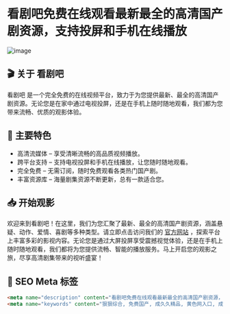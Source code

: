 # 看剧吧免费在线观看最新最全的高清国产剧资源，支持投屏和手机在线播放

![image](https://github.com/user-attachments/assets/a1672bc7-0b41-4734-9bbc-0299c5f7952e)


## 🎬 关于 看剧吧

看剧吧 是一个完全免费的在线视频平台，致力于为您提供最新、最全的高清国产剧资源。无论您是在家中通过电视投屏，还是在手机上随时随地观看，我们都为您带来流畅、优质的观影体验。

## 🌟 主要特色

- 高清流媒体 – 享受清晰流畅的高品质视频播放。
- 跨平台支持 – 支持电视投屏和手机在线播放，让您随时随地观看。
- 完全免费 – 无需订阅，随时免费观看各类热门国产剧。
- 丰富资源库 – 海量剧集资源不断更新，总有一款适合您。

## 📥 开始观影

欢迎来到看剧吧！在这里，我们为您汇聚了最新、最全的高清国产剧资源，涵盖悬疑、动作、爱情、喜剧等多种类型。请立即点击访问我们的 [官方网站](https://kcppct10tr.vip/) ，探索平台上丰富多彩的影视内容。无论您是通过大屏投屏享受震撼视觉体验，还是在手机上随时随地观看，我们都将为您提供流畅、智能的播放服务。马上开启您的观影之旅，尽享高清剧集带来的视听盛宴！

## 🎯 SEO Meta 标签

```html
<meta name="description" content="看剧吧免费在线观看最新最全的高清国产剧资源，支持投屏和手机在线播放. Enjoy free streaming of high definition domestic dramas with casting and mobile support.">
<meta name="keywords" content="狠狠综合, 免费国产, 成久久精品, 黄色网入口, 成a人片亚洲, 国产无码AV, 成人a片亚洲, 国产精品视频, 日本在线观看, 免费看a网站, 成a人片亚洲, 日韩在线精品, 成年a人片, 成人免费的性色, 狠狠无码一区二区三区综">
